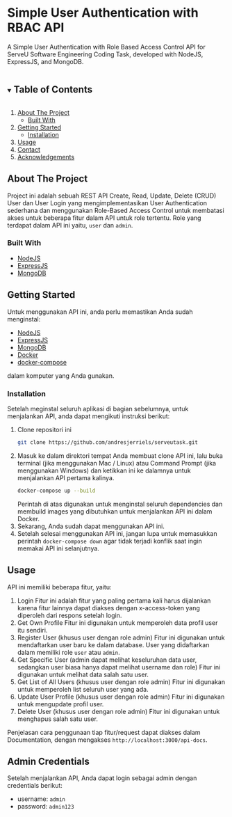# Simple User Authentication with RBAC API
A Simple User Authentication with Role Based Access Control API for ServeU Software Engineering Coding Task, developed with NodeJS, ExpressJS, and MongoDB.

<!-- TABLE OF CONTENTS -->
<details open="open">
  <summary><h2 style="display: inline-block">Table of Contents</h2></summary>
  <ol>
    <li>
      <a href="#about-the-project">About The Project</a>
      <ul>
        <li><a href="#built-with">Built With</a></li>
      </ul>
    </li>
    <li>
      <a href="#getting-started">Getting Started</a>
      <ul>
        <li><a href="#installation">Installation</a></li>
      </ul>
    </li>
    <li><a href="#usage">Usage</a></li>
    <li><a href="#contact">Contact</a></li>
    <li><a href="#acknowledgements">Acknowledgements</a></li>
  </ol>
</details>



<!-- ABOUT THE PROJECT -->
## About The Project
Project ini adalah sebuah REST API Create, Read, Update, Delete (CRUD) User dan User Login yang mengimplementasikan User Authentication sederhana dan menggunakan Role-Based Access Control untuk membatasi akses untuk beberapa fitur dalam API untuk role tertentu. Role yang terdapat dalam API ini yaitu, `user` dan `admin`.

### Built With

* [NodeJS](https://nodejs.org/)
* [ExpressJS](https://expressjs.com)
* [MongoDB](https://www.mongodb.com)



<!-- GETTING STARTED -->
## Getting Started
Untuk menggunakan API ini, anda perlu memastikan Anda sudah menginstal:

* [NodeJS](https://nodejs.org/)
* [ExpressJS](https://expressjs.com)
* [MongoDB](https://www.mongodb.com)
* [Docker](https://www.docker.com)
* [docker-compose](https://docs.docker.com/compose/)

dalam komputer yang Anda gunakan.

### Installation

Setelah meginstal seluruh aplikasi di bagian sebelumnya, untuk menjalankan API, anda dapat mengikuti instruksi berikut:
1. Clone repositori ini
   ```sh
   git clone https://github.com/andresjerriels/serveutask.git
   ```
2. Masuk ke dalam direktori tempat Anda membuat clone API ini, lalu buka terminal (jika menggunakan Mac / Linux) atau Command Prompt (jika menggunakan Windows) dan ketikkan ini ke dalamnya untuk menjalankan API pertama kalinya.
   ```sh
   docker-compose up --build
   ``` 
   Perintah di atas digunakan untuk menginstal seluruh dependencies dan membuild images yang dibutuhkan untuk menjalankan API ini dalam Docker.
3. Sekarang, Anda sudah dapat menggunakan API ini.
4. Setelah selesai menggunakan API ini, jangan lupa untuk memasukkan perintah `docker-compose down` agar tidak terjadi konflik saat ingin memakai API ini selanjutnya.

<!-- USAGE EXAMPLES -->
## Usage
API ini memiliki beberapa fitur, yaitu:
1. Login
  Fitur ini adalah fitur yang paling pertama kali harus dijalankan karena fitur lainnya dapat diakses dengan x-access-token yang diperoleh dari respons setelah login.
2. Get Own Profile
  Fitur ini digunakan untuk memperoleh data profil user itu sendiri.
3. Register User (khusus user dengan role admin)
  Fitur ini digunakan untuk mendaftarkan user baru ke dalam database. User yang didaftarkan dalam memiliki role `user` atau `admin`.
4. Get Specific User (admin dapat melihat keseluruhan data user, sedangkan user biasa hanya dapat melihat username dan role)
  Fitur ini digunakan untuk melihat data salah satu user.
5. Get List of All Users (khusus user dengan role admin)
  Fitur ini digunakan untuk memperoleh list seluruh user yang ada.
6. Update User Profile (khusus user dengan role admin)
  Fitur ini digunakan untuk mengupdate profil user.
7. Delete User (khusus user dengan role admin)
  Fitur ini digunakan untuk menghapus salah satu user.

Penjelasan cara penggunaan tiap fitur/request dapat diakses dalam Documentation, dengan mengakses `http://localhost:3000/api-docs`.

<!-- ADMIN CREDENTIALS -->
## Admin Credentials

Setelah menjalankan API, Anda dapat login sebagai admin dengan credentials berikut:
* username: `admin`
* password: `admin123`

